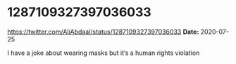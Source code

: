 # 1287109327397036033
https://twitter.com/AliAbdaal/status/1287109327397036033
**Date:** 2020-07-25

I have a joke about wearing masks but it’s a human rights violation
